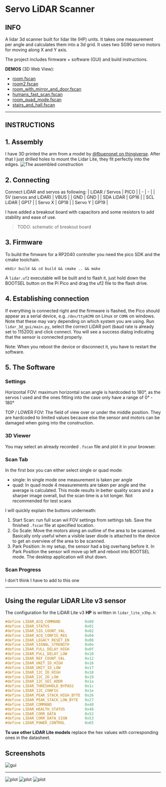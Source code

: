 # Servo LiDAR Scanner

## INFO

A lidar 3d scanner built for lidar lite (HP) units. It takes one measurement per angle and calculates them into a 3d grid. It uses two SG90 servo motors for moving along X and Y axis.

The project includes firmware + software (GUI) and build instructions.

**DEMOS** (3D Web View):

* [room.fscan](https://skipper7718.github.io/lidar_demos/1.html)
* [room2.fscan](https://skipper7718.github.io/lidar_demos/6.html)
* [room_with_mirror_and_door.fscan](https://skipper7718.github.io/lidar_demos/2.html)
* [humans_fast_scan.fscan](https://skipper7718.github.io/lidar_demos/3.html)
* [room_quad_mode.fscan](https://skipper7718.github.io/lidar_demos/4.html)
* [stairs_and_hall.fscan](https://skipper7718.github.io/lidar_demos/5.html)

---

## INSTRUCTIONS

## 1. Assembly

I have 3D printed the arm from a model by [@fbuenonet on thingiverse](https://www.thingiverse.com/thing:708819). After that I just drilled holes to mount the Lidar Lite, they fit perfectly into the edges.
![The assembled construction](./images/lidar3d.jpg)

## 2. Connecting

Connect LiDAR and servos as following:
| LiDAR / Servos | PICO |
| - | - |
| 5V (servos and LiDAR) | VBUS |
| GND | GND |
| SDA LiDAR | GP16 |
| SCL LiDAR | GP17 |
| Servo X | GP18 |
| Servo Y | GP19 |

I have added a breakout board with capacitors and some resistors to add stability and ease of use.
> TODO: schematic of breakout board

## 3. Firmware

To build the fimware for a RP2040 controller you need the pico SDK and the cmake toolchain.

`mkdir build && cd build && cmake .. && make`

A `lidar.uf2` executable will be built and to flash it, just hold down the BOOTSEL button on the Pi Pico and drag the uf2 file to the flash drive.

## 4. Establishing connection

If everything is connected right and the firmware is flashed, the Pico should appear as a serial device, e.g. `/dev/ttyACM0` on Linux or `COM6` on windows. Note that these may vary depending on which system you are using. Run `lidar_3d_gui/main.py`, select the correct LiDAR port (baud rate is already set to 115200) and click connect. You will see a success dialog indicating that the sensor is connected properly.

Note: When you reboot the device or disconnect it, you have to restart the software.

## 5. The Software

### Settings

Horizontal FOV: maximum horizontal scan angle is hardcoded to 180°, as the servos I used and the ones fitting into the case only have a range of 0° - 180°

TOP / LOWER FOV: The field of view over or under the middle position. They are hardcoded to limited values because else the sensor and motors can be damaged when going into the construction.

### 3D Viewer

You may select an already recorded `.fscan` file and plot it in your browser.

### Scan Tab

In the first box you can either select single or quad mode:

* single: In single mode one measurement is taken per angle
* quad: In quad mode 4 measurements are taken per angle and the average is calculated. This mode results in better quality scans and a sharper image overall, but the scan time is a lot longer. Not recommended for test scans

I will quickly explain the buttons underneath:

1. Start Scan: run full scan wil FOV settings from settings tab. Save the finished `.fscan` file at specified location.
2. Go Scale: Move the motors along an outline of the area to be scanned. Basically only useful when a visible laser diode is attached to the device to get an overview of the area to be scanned.
3. Park Position: In my setup, the sensor had a big overhang before it. In Park Position the sensor will move up left and reboot into BOOTSEL mode. The desktop application will shut down.

### Scan Progress

I don't think I have to add to this one

---

## Using the regular LiDAR Lite v3 sensor

The configuration for the LiDAR Lite v3 **HP** is written in `lidar_lite_v3hp.h`:
```c
#define LIDAR_ACQ_COMMAND			0x00
#define LIDAR_STATUS				0x01
#define LIDAR_SIG_COUNT_VAL			0x02
#define LIDAR_ACQ_CONFIG_REG		0x04
#define LIDAR_LEGACY_RESET_EN		0x06
#define LIDAR_SIGNAL_STRENGTH		0x0e
#define LIDAR_FULL_DELAY_HIGH		0x0f
#define LIDAR_FULL_DELAY_LOW		0x10
#define LIDAR_REF_COUNT_VAL			0x12
#define LIDAR_UNIT_ID_HIGH			0x16
#define LIDAR_UNIT_ID_LOW			0x17
#define LIDAR_I2C_ID_HIGH			0x18
#define LIDAR_I2C_ID_LOW			0x19
#define LIDAR_I2C_SEC_ADDR			0x1a
#define LIDAR_THRESHHOLD_BYPASS		0x1c
#define LIDAR_I2C_CONFIG			0x1e
#define LIDAR_PEAK_STACK_HIGH_BYTE	0x26
#define LIDAR_PEAK_STACK_LOW_BYTE	0x27
#define LIDAR_COMMAND				0x40
#define LIDAR_HEALTH_STATUS			0x48
#define LIDAR_CORR_DATA				0x52
#define LIDAR_CORR_DATA_SIGN		0x53
#define LIDAR_POWER_CONTROL			0x65
```

**To use other LiDAR Lite models** replace the hex values with corresponding ones in the datasheet.

## Screenshots

![gui](./images/gui.png)

---

![plot](./images/plot1.png)
![plot](./images/plot2.png)
![plot](./images/plot3.png)
